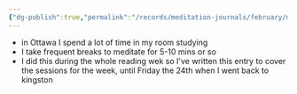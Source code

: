 ```yaml
---
{"dg-publish":true,"permalink":"/records/meditation-journals/february/meditation-journal-for-2023-02-20-to-2023-02-23/","tags":["type/meditation-journal-entry info/phil-384/meditation-journal-entry"]}
---
```



- in Ottawa I spend a lot of time in my room studying
- I take frequent breaks to meditate for 5-10 mins or so
- I did this during the whole reading wek so I've written this entry to cover the sessions for the week, until Friday the 24th when I went back to kingston